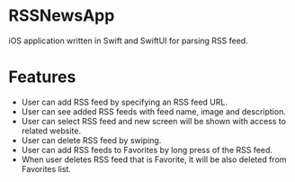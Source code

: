 # RSSNewsApp
iOS application written in Swift and SwiftUI for parsing RSS feed.

# Features

* User can add RSS feed by specifying an RSS feed URL.	
* User can see added RSS feeds with feed name, image and description.	
* User can select RSS feed and new screen will be shown with access to related website.
* User can delete RSS feed by swiping.
* User can add RSS feeds to Favorites by long press of the RSS feed.
* When user deletes RSS feed that is Favorite, it will be also deleted from Favorites list.
